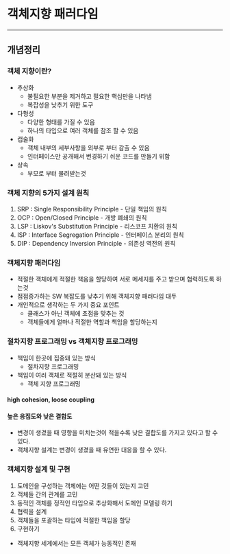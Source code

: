 # 객체지향 패러다임

---
## 개념정리

### 객체 지향이란?
* 추상화
  * 불필요한 부분을 제거하고 필요한 핵심만을 나타냄
  * 복잡성을 낮추기 위한 도구
* 다형성
  * 다양한 형태를 가질 수 있음
  * 하나의 타입으로 여러 객체를 참조 할 수 있음
* 캡술화
  * 객체 내부의 세부사항을 외부로 부터 감출 수 있음
  * 인터페이스만 공개해서 변경하기 쉬운 코드를 만들기 위함
* 상속
  * 부모로 부터 물려받는것

### 객체 지향의 5가지 설계 원칙
1. SRP : Single Responsibility Principle - 단일 책임의 원칙
2. OCP : Open/Closed Principle - 개방 폐쇄의 원칙
3. LSP : Liskov's Substitution Principle - 리스코프 치환의 원칙
4. ISP : Interface Segregation Principle - 인터페이스 분리의 원칙
5. DIP : Dependency Inversion Principle - 의존성 역전의 원칙

### 객체지향 패러다임
* 적절한 객체에게 적절한 책음을 할당하여 서로 메세지를 주고 받으며 협력하도록 하는것
* 점점증가하는 SW 복잡도를 낮추기 위해 객체지향 패러다임 대두
* 개인적으로 생각하는 두 가지 중요 포인트
  * 클래스가 아닌 객체에 초점을 맞추는 것
  * 객체들에게 얼마나 적절한 역할과 책임을 할당하는지

### 절차지향 프로그래밍 vs 객체지향 프로그래밍
* 책임이 한곳에 집중돼 있는 방식
  * 절차지향 프로그래밍
* 책임이 여러 객체로 적절히 분산돼 있는 방식
  * 객체 지향 프로그래밍

#### high cohesion, loose coupling
#### 높은 응집도와 낮은 결합도
* 변경이 생겼을 때 영향을 미치는것이 적을수록 낮은 결합도를
가지고 있다고 할 수 있다.
* 객체지향 설계는 변경이 생겼을 때 유연한 대응을 할 수 있다.

### 객체지향 설계 및 구현
1. 도메인을 구성하는 객체에는 어떤 것들이 있는지 고민
2. 객체들 간의 관계를 고민
3. 동적인 객체를 정적인 타입으로 추상화해서 도메인 모델링 하기
4. 협력을 설계
5. 객체들을 포괄하는 타입에 적절한 책임을 할당
6. 구현하기
* 객체지향 세계에서는 모든 객체가 능동적인 존재